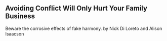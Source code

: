 ## Avoiding Conflict Will Only Hurt Your Family Business

Beware the corrosive effects of fake harmony. by Nick Di Loreto and Alison Isaacson